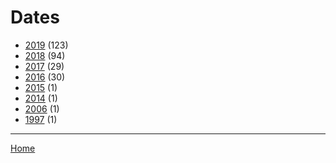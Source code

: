 # Dates

  * [2019](./2019/) (123)
  * [2018](./2018/) (94)
  * [2017](./2017/) (29)
  * [2016](./2016/) (30)
  * [2015](./2015/) (1)
  * [2014](./2014/) (1)
  * [2006](./2006/) (1)
  * [1997](./1997/) (1)

----

[Home](../)
